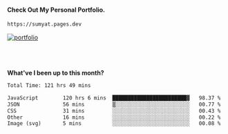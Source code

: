 #### Check Out My Personal Portfolio.
````bash
https://sumyat.pages.dev
````

<a href='https://sumyat.pages.dev/'>
    <img src='https://github.com/sumyat-aung/sumyat-aung/assets/108873224/c9b4f2be-c585-4dd3-84e1-692c3854a6d8' alt='portfolio' align='center' />
</a>


<br />
<br />


<br />
<br />

**What've I been up to this month?**

<!--START_SECTION:waka-->

```txt
Total Time: 121 hrs 49 mins

JavaScript        120 hrs 6 mins  ████████████████████████▓   98.37 %
JSON              56 mins         ▒░░░░░░░░░░░░░░░░░░░░░░░░   00.77 %
CSS               31 mins         ░░░░░░░░░░░░░░░░░░░░░░░░░   00.43 %
Other             16 mins         ░░░░░░░░░░░░░░░░░░░░░░░░░   00.22 %
Image (svg)       5 mins          ░░░░░░░░░░░░░░░░░░░░░░░░░   00.08 %
```

<!--END_SECTION:waka-->




